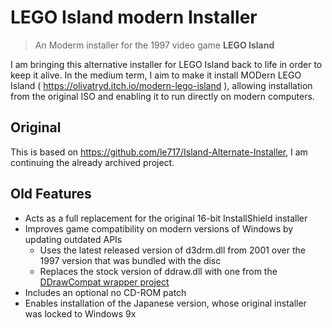 # LEGO Island modern Installer
> An Moderm installer for the 1997 video game **LEGO Island**




I am bringing this alternative installer for LEGO Island back to life in order to keep it alive. In the medium term, I aim to make it install MODern LEGO Island ( https://olivatryd.itch.io/modern-lego-island ), allowing installation from the original ISO and enabling it to run directly on modern computers.



## Original

This is based on https://github.com/le717/Island-Alternate-Installer, I am continuing the already archived project.


## Old Features

* Acts as a full replacement for the original 16-bit InstallShield installer
* Improves game compatibility on modern versions of Windows by updating outdated APIs
	+ Uses the latest released version of d3drm.dll from 2001 over the 1997 version that was bundled with the disc
	+ Replaces the stock version of ddraw.dll with one from the [DDrawCompat wrapper project](https://github.com/narzoul/DDrawCompat "DDrawCompat")
* Includes an optional no CD-ROM patch
* Enables installation of the Japanese version, whose original installer was locked to Windows 9x



